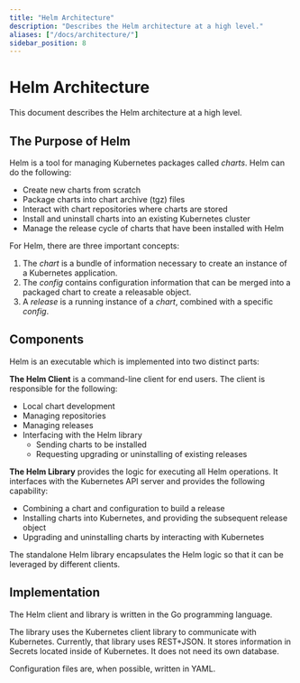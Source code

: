 ```yaml
---
title: "Helm Architecture"
description: "Describes the Helm architecture at a high level."
aliases: ["/docs/architecture/"]
sidebar_position: 8
---
```


# Helm Architecture

This document describes the Helm architecture at a high level.

## The Purpose of Helm

Helm is a tool for managing Kubernetes packages called _charts_. Helm can do the
following:

- Create new charts from scratch
- Package charts into chart archive (tgz) files
- Interact with chart repositories where charts are stored
- Install and uninstall charts into an existing Kubernetes cluster
- Manage the release cycle of charts that have been installed with Helm

For Helm, there are three important concepts:

1. The _chart_ is a bundle of information necessary to create an instance of a
   Kubernetes application.
2. The _config_ contains configuration information that can be merged into a
   packaged chart to create a releasable object.
3. A _release_ is a running instance of a _chart_, combined with a specific
   _config_.

## Components

Helm is an executable which is implemented into two distinct parts:

**The Helm Client** is a command-line client for end users. The client is
responsible for the following:

- Local chart development
- Managing repositories
- Managing releases
- Interfacing with the Helm library
  - Sending charts to be installed
  - Requesting upgrading or uninstalling of existing releases

**The Helm Library** provides the logic for executing all Helm operations. It
interfaces with the Kubernetes API server and provides the following capability:

- Combining a chart and configuration to build a release
- Installing charts into Kubernetes, and providing the subsequent release object
- Upgrading and uninstalling charts by interacting with Kubernetes

The standalone Helm library encapsulates the Helm logic so that it can be
leveraged by different clients.

## Implementation

The Helm client and library is written in the Go programming language.

The library uses the Kubernetes client library to communicate with Kubernetes.
Currently, that library uses REST+JSON. It stores information in Secrets located
inside of Kubernetes. It does not need its own database.

Configuration files are, when possible, written in YAML.
